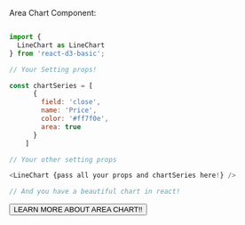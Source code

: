 Area Chart Component:

```js

import {
  LineChart as LineChart
} from 'react-d3-basic';

// Your Setting props!

const chartSeries = [
      {
        field: 'close',
        name: 'Price',
        color: '#ff7f0e',
        area: true
      }
    ]

// Your other setting props

<LineChart {pass all your props and chartSeries here!} />

// And you have a beautiful chart in react!
```

<a href="/basic/area">
  <button type="button" class="btn btn-success">LEARN MORE ABOUT AREA CHART!!</button>
</a>
